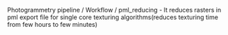 Photogrammetry pipeline
/ Workflow / 
pml_reducing - It reduces rasters in pml export file for single core texturing algorithms(reduces texturing time from few hours to few minutes)
